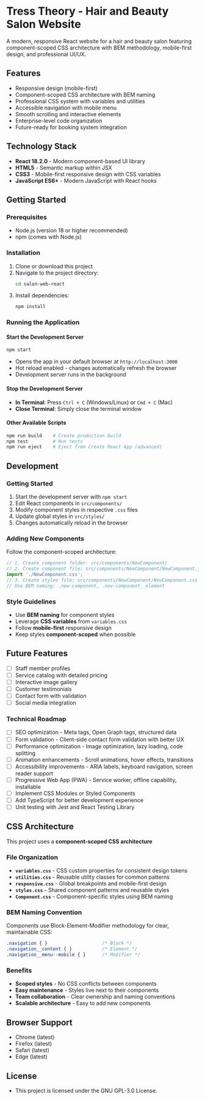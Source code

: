 # Tress Theory - Hair and Beauty Salon Website

A modern, responsive React website for a hair and beauty salon featuring component-scoped CSS architecture with BEM methodology, mobile-first design, and professional UI/UX.

## Features
- Responsive design (mobile-first)
- Component-scoped CSS architecture with BEM naming
- Professional CSS system with variables and utilities
- Accessible navigation with mobile menu
- Smooth scrolling and interactive elements
- Enterprise-level code organization
- Future-ready for booking system integration

## Technology Stack
- **React 18.2.0** - Modern component-based UI library
- **HTML5** - Semantic markup within JSX
- **CSS3** - Mobile-first responsive design with CSS variables
- **JavaScript ES6+** - Modern JavaScript with React hooks

## Getting Started

### Prerequisites
- Node.js (version 18 or higher recommended)
- npm (comes with Node.js)

### Installation
1. Clone or download this project
2. Navigate to the project directory:
   ```bash
   cd salon-web-react
   ```
3. Install dependencies:
   ```bash
   npm install
   ```

### Running the Application

#### Start the Development Server
```bash
npm start
```
- Opens the app in your default browser at `http://localhost:3000`
- Hot reload enabled - changes automatically refresh the browser
- Development server runs in the background

#### Stop the Development Server
- **In Terminal**: Press `Ctrl + C` (Windows/Linux) or `Cmd + C` (Mac)
- **Close Terminal**: Simply close the terminal window

#### Other Available Scripts
```bash
npm run build    # Create production build
npm test         # Run tests
npm run eject    # Eject from Create React App (advanced)
```

## Development

### **Getting Started**
1. Start the development server with `npm start`
2. Edit React components in `src/components/`
3. Modify component styles in respective `.css` files
4. Update global styles in `src/styles/`
5. Changes automatically reload in the browser

### **Adding New Components**
Follow the component-scoped architecture:
```javascript
// 1. Create component folder: src/components/NewComponent/
// 2. Create component file: src/components/NewComponent/NewComponent.js
import './NewComponent.css';
// 3. Create styles file: src/components/NewComponent/NewComponent.css
// Use BEM naming: .new-component, .new-component__element
```

### **Style Guidelines**
- Use **BEM naming** for component styles
- Leverage **CSS variables** from `variables.css`
- Follow **mobile-first** responsive design
- Keep styles **component-scoped** when possible

## Future Features
- [ ] Staff member profiles
- [ ] Service catalog with detailed pricing
- [ ] Interactive image gallery
- [ ] Customer testimonials
- [ ] Contact form with validation
- [ ] Social media integration

### **Technical Roadmap**
- [ ] SEO optimization - Meta tags, Open Graph tags, structured data
- [ ] Form validation - Client-side contact form validation with better UX
- [ ] Performance optimization - Image optimization, lazy loading, code splitting
- [ ] Animation enhancements - Scroll animations, hover effects, transitions
- [ ] Accessibility improvements - ARIA labels, keyboard navigation, screen reader support
- [ ] Progressive Web App (PWA) - Service worker, offline capability, installable
- [ ] Implement CSS Modules or Styled Components
- [ ] Add TypeScript for better development experience
- [ ] Unit testing with Jest and React Testing Library

## CSS Architecture
This project uses a **component-scoped CSS architecture**

### **File Organization**
- **`variables.css`** - CSS custom properties for consistent design tokens
- **`utilities.css`** - Reusable utility classes for common patterns
- **`responsive.css`** - Global breakpoints and mobile-first design
- **`styles.css`** - Shared component patterns and reusable styles
- **`Component.css`** - Component-specific styles using BEM naming

### **BEM Naming Convention**
Components use Block-Element-Modifier methodology for clear, maintainable CSS:
```css
.navigation { }                    /* Block */
.navigation__content { }           /* Element */
.navigation__menu--mobile { }      /* Modifier */
```

### **Benefits**
- **Scoped styles** - No CSS conflicts between components
- **Easy maintenance** - Styles live next to their components
- **Team collaboration** - Clear ownership and naming conventions
- **Scalable architecture** - Easy to add new components

## Browser Support
- Chrome (latest)
- Firefox (latest)
- Safari (latest)
- Edge (latest)

## License
- This project is licensed under the GNU GPL-3.0 License.
